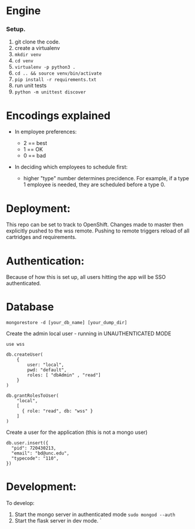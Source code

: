 # Engine

### Setup.

1. git clone the code.
2. create a virtualenv
  1. `mkdir venv`
  2. `cd venv`
  3. `virtualenv -p python3 .`
  4. `cd .. && source venv/bin/activate`
  5. `pip install -r requirements.txt`
3. run unit tests
  1. `python -m unittest discover`

# Encodings explained

* In employee preferences:
  * 2 == best
  * 1 == OK
  * 0 == bad

* In deciding which employees to schedule first:
  * higher "type" number determines precidence.  For example, if a type 1 employee is needed, they are scheduled before a type 0.

# Deployment:

This repo can be set to track to OpenShift.  Changes made to master then explicitly pushed to the wss remote.  Pushing to remote triggers reload of all cartridges and requirements.

# Authentication:

Because of how this is set up, all users hitting the app will be SSO authenticated.  

# Database

`mongorestore -d [your_db_name] [your_dump_dir] `

Create the admin local user - running in UNAUTHENTICATED MODE

```
use wss

db.createUser(
    {
        user: "local",
        pwd: "default",
        roles: [ "dbAdmin" , "read"]
    }
)

db.grantRolesToUser(
    "local",
    [
      { role: "read", db: "wss" }
    ]
)
```

Create a user for the application (this is not a mongo user)

```
db.user.insert({
  "pid": 720430213,
  "email": "bd@unc.edu",
  "typecode": "110",
})
```

# Development:

To develop:
1. Start the mongo server in authenticated mode `sudo mongod --auth`
2. Start the flask server in dev mode. `
